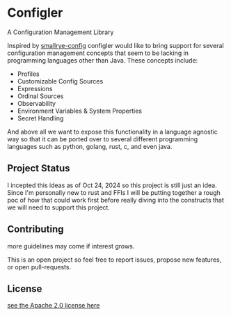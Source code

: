# Configler
A Configuration Management Library

Inspired by [smallrye-config](https://github.com/smallrye/smallrye-config/tree/main) configler
would like to bring support for several configuration management concepts that seem to be lacking
in programming languages other than Java. These concepts include:

- Profiles
- Customizable Config Sources
- Expressions
- Ordinal Sources
- Observability
- Environment Variables & System Properties
- Secret Handling

And above all we want to expose this functionality in a language agnostic way so that it can be ported
over to several different programming languages such as python, golang, rust, c, and even java.

## Project Status
I incepted this ideas as of Oct 24, 2024 so this project is still just an idea. Since I'm personally new to rust and FFIs I will be putting together a rough poc of how that could work first before really
diving into the constructs that we will need to support this project.

## Contributing
more guidelines may come if interest grows.

This is an open project so feel free to report issues, propose new features, or open pull-requests.

## License
[see the Apache 2.0 license here](LICENSE)